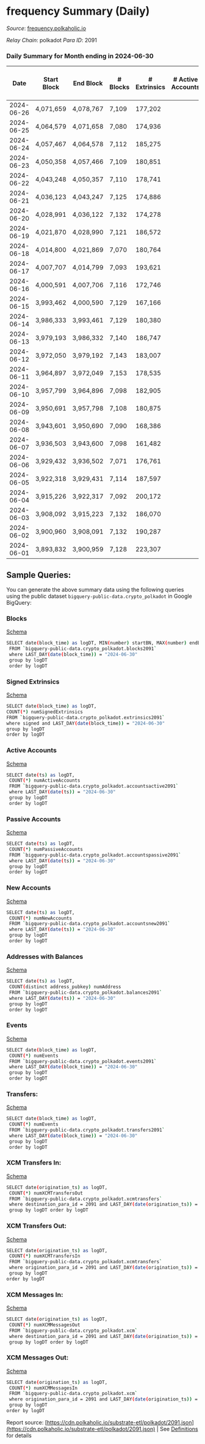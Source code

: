 # frequency Summary (Daily)

_Source_: [frequency.polkaholic.io](https://frequency.polkaholic.io)

*Relay Chain*: polkadot
*Para ID*: 2091



### Daily Summary for Month ending in 2024-06-30


| Date    | Start Block | End Block | # Blocks | # Extrinsics | # Active Accounts | # Passive Accounts | # New Accounts | # Addresses | # Events  | # Transfers ($USD) | # XCM Transfers In ($USD) | # XCM Transfers Out ($USD) | # XCM In | # XCM Out | Issues |
|---------|-------------|-----------|----------|--------------|-------------------|--------------------|----------------|-------------|-----------|--------------------|---------------------------|----------------------------|----------|-----------|--------|
| 2024-06-26 | 4,071,659 | 4,078,767 | 7,109 | 177,202 |  |  |  | 173 | 905,479 | 1  |   |   |  |  |  |
| 2024-06-25 | 4,064,579 | 4,071,658 | 7,080 | 174,936 |  |  |  | 172 | 894,490 |   |   |   |  |  |  |
| 2024-06-24 | 4,057,467 | 4,064,578 | 7,112 | 185,275 |  |  |  | 172 | 947,434 |   |   |   |  |  |  |
| 2024-06-23 | 4,050,358 | 4,057,466 | 7,109 | 180,851 |  |  |  | 172 | 923,946 |   |   |   |  |  |  |
| 2024-06-22 | 4,043,248 | 4,050,357 | 7,110 | 178,741 |  |  |  | 172 | 914,360 |   |   |   |  |  |  |
| 2024-06-21 | 4,036,123 | 4,043,247 | 7,125 | 174,886 |  |  |  | 172 | 893,294 |   |   |   |  |  |  |
| 2024-06-20 | 4,028,991 | 4,036,122 | 7,132 | 174,278 |  |  |  | 172 | 891,791 |   |   |   |  |  |  |
| 2024-06-19 | 4,021,870 | 4,028,990 | 7,121 | 186,572 |  |  |  | 172 | 955,207 | 2  |   |   |  |  |  |
| 2024-06-18 | 4,014,800 | 4,021,869 | 7,070 | 180,764 |  |  |  | 172 | 923,958 | 1  |   |   |  |  |  |
| 2024-06-17 | 4,007,707 | 4,014,799 | 7,093 | 193,621 |  |  |  | 171 | 988,226 |   |   |   |  |  |  |
| 2024-06-16 | 4,000,591 | 4,007,706 | 7,116 | 172,746 |  |  |  | 171 | 883,399 |   |   |   |  |  |  |
| 2024-06-15 | 3,993,462 | 4,000,590 | 7,129 | 167,166 |  |  |  | 171 | 855,606 |   |   |   |  |  |  |
| 2024-06-14 | 3,986,333 | 3,993,461 | 7,129 | 180,380 |  |  |  | 171 | 922,411 |   |   |   |  |  |  |
| 2024-06-13 | 3,979,193 | 3,986,332 | 7,140 | 186,747 |  |  |  | 171 | 955,921 |   |   |   |  |  |  |
| 2024-06-12 | 3,972,050 | 3,979,192 | 7,143 | 183,007 |  |  |  | 171 | 939,724 | 4  |   |   |  |  |  |
| 2024-06-11 | 3,964,897 | 3,972,049 | 7,153 | 178,535 |  |  |  | 169 | 912,008 |   |   |   |  |  |  |
| 2024-06-10 | 3,957,799 | 3,964,896 | 7,098 | 182,905 |  |  |  | 169 | 934,318 | 3  |   |   |  |  |  |
| 2024-06-09 | 3,950,691 | 3,957,798 | 7,108 | 180,875 |  |  |  | 169 | 923,735 |   |   |   |  |  |  |
| 2024-06-08 | 3,943,601 | 3,950,690 | 7,090 | 168,386 |  |  |  | 169 | 861,040 |   |   |   |  |  |  |
| 2024-06-07 | 3,936,503 | 3,943,600 | 7,098 | 161,482 |  |  |  | 169 | 828,803 |   |   |   |  |  |  |
| 2024-06-06 | 3,929,432 | 3,936,502 | 7,071 | 176,761 |  |  |  | 169 | 904,905 | 2  |   |   |  |  |  |
| 2024-06-05 | 3,922,318 | 3,929,431 | 7,114 | 187,597 |  |  |  | 169 | 961,015 |   |   |   |  |  |  |
| 2024-06-04 | 3,915,226 | 3,922,317 | 7,092 | 200,172 |  |  |  | 169 | 1,030,473 | 5  |   |   |  |  |  |
| 2024-06-03 | 3,908,092 | 3,915,223 | 7,132 | 186,070 |  |  |  | 168 | 954,478 | 6  |   |   |  |  |  |
| 2024-06-02 | 3,900,960 | 3,908,091 | 7,132 | 190,287 |  |  |  | 168 | 980,494 |   |   |   |  |  |  |
| 2024-06-01 | 3,893,832 | 3,900,959 | 7,128 | 223,307 |  |  |  | 168 | 1,152,587 | 1  |   |   |  |  |  |

## Sample Queries:
You can generate the above summary data using the following queries using the public dataset `bigquery-public-data.crypto_polkadot` in Google BigQuery:


### Blocks 

[Schema](https://github.com/colorfulnotion/substrate-etl/blob/main/schema/blocks.json)

```bash
SELECT date(block_time) as logDT, MIN(number) startBN, MAX(number) endBN, COUNT(*) numBlocks 
 FROM `bigquery-public-data.crypto_polkadot.blocks2091`  
 where LAST_DAY(date(block_time)) = "2024-06-30" 
 group by logDT 
 order by logDT
```

### Signed Extrinsics 

[Schema](https://github.com/colorfulnotion/substrate-etl/blob/main/schema/extrinsics.json)

```bash
SELECT date(block_time) as logDT, 
COUNT(*) numSignedExtrinsics 
FROM `bigquery-public-data.crypto_polkadot.extrinsics2091`  
where signed and LAST_DAY(date(block_time)) = "2024-06-30" 
group by logDT 
order by logDT
```

### Active Accounts 

[Schema](https://github.com/colorfulnotion/substrate-etl/blob/main/schema/accountsactive.json)

```bash
SELECT date(ts) as logDT, 
 COUNT(*) numActiveAccounts 
 FROM `bigquery-public-data.crypto_polkadot.accountsactive2091` 
 where LAST_DAY(date(ts)) = "2024-06-30" 
 group by logDT 
 order by logDT
```

### Passive Accounts 

[Schema](https://github.com/colorfulnotion/substrate-etl/blob/main/schema/accountspassive.json)

```bash
SELECT date(ts) as logDT, 
 COUNT(*) numPassiveAccounts 
 FROM `bigquery-public-data.crypto_polkadot.accountspassive2091` 
 where LAST_DAY(date(ts)) = "2024-06-30" 
 group by logDT 
 order by logDT
```

### New Accounts 

[Schema](https://github.com/colorfulnotion/substrate-etl/blob/main/schema/accountsnew.json)

```bash
SELECT date(ts) as logDT, 
 COUNT(*) numNewAccounts 
 FROM `bigquery-public-data.crypto_polkadot.accountsnew2091` 
 where LAST_DAY(date(ts)) = "2024-06-30" 
 group by logDT
 order by logDT
```

### Addresses with Balances 

[Schema](https://github.com/colorfulnotion/substrate-etl/blob/main/schema/balances.json)

```bash
SELECT date(ts) as logDT,
 COUNT(distinct address_pubkey) numAddress 
 FROM `bigquery-public-data.crypto_polkadot.balances2091` 
 where LAST_DAY(date(ts)) = "2024-06-30" 
 group by logDT 
 order by logDT
```

### Events 

[Schema](https://github.com/colorfulnotion/substrate-etl/blob/main/schema/events.json)

```bash
SELECT date(block_time) as logDT, 
 COUNT(*) numEvents 
 FROM `bigquery-public-data.crypto_polkadot.events2091` 
 where LAST_DAY(date(block_time)) = "2024-06-30" 
 group by logDT 
 order by logDT
```

### Transfers:

[Schema](https://github.com/colorfulnotion/substrate-etl/blob/main/schema/transfers.json)

```bash
SELECT date(block_time) as logDT, 
 COUNT(*) numEvents 
 FROM `bigquery-public-data.crypto_polkadot.transfers2091` 
 where LAST_DAY(date(block_time)) = "2024-06-30" 
 group by logDT 
 order by logDT
```

### XCM Transfers In: 

[Schema](https://github.com/colorfulnotion/substrate-etl/blob/main/schema/xcmtransfers.json)

```bash
SELECT date(origination_ts) as logDT, 
 COUNT(*) numXCMTransfersOut 
 FROM `bigquery-public-data.crypto_polkadot.xcmtransfers` 
 where destination_para_id = 2091 and LAST_DAY(date(origination_ts)) = "2024-06-30" 
 group by logDT order by logDT
```

### XCM Transfers Out: 

[Schema](https://github.com/colorfulnotion/substrate-etl/blob/main/schema/xcmtransfers.json)

```bash
SELECT date(origination_ts) as logDT, 
 COUNT(*) numXCMTransfersIn 
 FROM `bigquery-public-data.crypto_polkadot.xcmtransfers` 
 where origination_para_id = 2091 and LAST_DAY(date(origination_ts)) = "2024-06-30" 
 group by logDT 
order by logDT
```

### XCM Messages In: 

[Schema](https://github.com/colorfulnotion/substrate-etl/blob/main/schema/xcm.json)

```bash
SELECT date(origination_ts) as logDT, 
 COUNT(*) numXCMMessagesOut 
 FROM `bigquery-public-data.crypto_polkadot.xcm` 
 where destination_para_id = 2091 and LAST_DAY(date(origination_ts)) = "2024-06-30" 
 group by logDT order by logDT
```

### XCM Messages Out: 

[Schema](https://github.com/colorfulnotion/substrate-etl/blob/main/schema/xcm.json)

```bash
SELECT date(origination_ts) as logDT, 
 COUNT(*) numXCMMessagesIn 
 FROM `bigquery-public-data.crypto_polkadot.xcm` 
 where origination_para_id = 2091 and LAST_DAY(date(origination_ts)) = "2024-06-30" 
 group by logDT 
order by logDT
```


Report source: [https://cdn.polkaholic.io/substrate-etl/polkadot/2091.json](https://cdn.polkaholic.io/substrate-etl/polkadot/2091.json) | See [Definitions](/DEFINITIONS.md) for details
